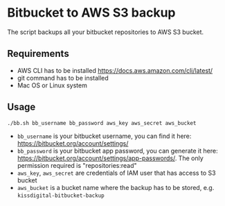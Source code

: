 # Bitbucket to AWS S3 backup

The script backups all your bitbucket repositories to AWS S3 bucket.

## Requirements

* AWS CLI has to be installed https://docs.aws.amazon.com/cli/latest/
* git command has to be installed
* Mac OS or Linux system

## Usage

`./bb.sh bb_username bb_password aws_key aws_secret aws_bucket`

* `bb_username` is your bitbucket username, you can find it here: https://bitbucket.org/account/settings/
* `bb_password` is your bitbucket app password, you can generate it here: https://bitbucket.org/account/settings/app-passwords/. The only permission required is "repositories:read"
* `aws_key`, `aws_secret` are credentials of IAM user that has access to S3 bucket
* `aws_bucket` is a bucket name where the backup has to be stored, e.g. `kissdigital-bitbucket-backup`